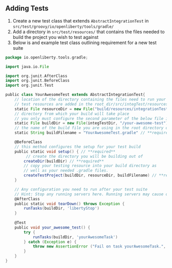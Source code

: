 ## Adding Tests
1) Create a new test class that extends `AbstractIntegrationTest` in `src/test/groovy/io/openliberty/tools/gradle/`
2) Add a directory in `src/test/resources/` that contains the files needed to build the project you wish to test against
3) Below is and example test class outlining requirement for a new test suite 

```groovy
package io.openliberty.tools.gradle;

import java.io.File

import org.junit.AfterClass
import org.junit.BeforeClass
import org.junit.Test

public class YourAwesomeTest extends AbstractIntegrationTest{
    // location of the directory containing the files need to run your test build
    // test resources are added in the root_dir/src/integTest/resources/ directory 
    static File resourceDir = new File("build/resources/integrationTest/your-awesome-build-files") // **required**
    // directory from which your build will take place
    // you only must configure the second parameter of the below file instantiation 
    static File buildDir = new File(integTestDir, "/your-awesome-test") // **required**
    // the name of the build file you are using in the root directory of the resources you are using
    static String buildFilename = "YourAwesomeTest.gradle" // **required**

    @BeforeClass 
    // this method configures the setup for your test build
    public static void setup() { // **required**
         // create the directory you will be building out of
        createDir(buildDir) // **required**
        // copy your testing resource into your build directory as
        // well as your needed .gradle files.
        createTestProject(buildDir, resourceDir, buildFilename) // **required**
    }

    // Any configuration you need to run after your test suite
    // Hint: Stop any running servers here. Running servers may cause other test suites to fail
    @AfterClass
    public static void tearDown() throws Exception {
        runTasks(buildDir, 'libertyStop')
    }
    
    @Test
    public void your_awesome_test() {
        try {
            runTasks(buildDir, 'yourAwesomeTask')
        } catch (Exception e) {
            throw new AssertionError ("Fail on task yourAwesomeTask.", e)
        }
    }
}
```
